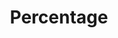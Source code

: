 ---
title: Percentage
tags:
icon: percentage
svg: '<svg xmlns="http://www.w3.org/2000/svg" width="24" height="24" fill="none" viewBox="0 0 24 24" stroke-width="1.5" stroke-linecap="round" stroke-linejoin="round" stroke="currentColor"><path d="M6 18 18 6m-1.5 10.5h.01m-9.01-9h.01"/></svg>'
---